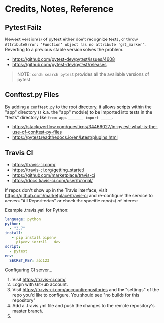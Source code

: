 # Credits, Notes, Reference

## Pytest Failz

Newest version(s) of pytest either don't recognize tests, or throw
`AttributeError: 'Function' object has no attribute 'get_marker'`. Reverting to a previous stable version solves the problem.

  + https://github.com/pytest-dev/pytest/issues/4608
  + https://github.com/pytest-dev/pytest/releases

> NOTE: `conda search pytest` provides all the available versions of pytest

## Conftest.py Files

By adding a `conftest.py` to the root directory, it allows scripts within the "app" directory (a.k.a. the "app" module) to be imported into tests in the "tests" directory like `from app._______ import _____`.

  + https://stackoverflow.com/questions/34466027/in-pytest-what-is-the-use-of-conftest-py-files
  + https://pytest.readthedocs.io/en/latest/plugins.html

## Travis CI

  + https://travis-ci.com/
  + https://travis-ci.org/getting_started
  + https://github.com/marketplace/travis-ci
  + https://docs.travis-ci.com/user/tutorial/


If repos don't show up in the Travis interface, visit https://github.com/marketplace/travis-ci and re-configure the service to access "All Repositories" or check the specific repo(s) of interest.

Example .travis.yml for Python:

```yml
language: python
python:
  - "3.7"
install:
   - pip install pipenv
   - pipenv install --dev
script:
  - pytest
env:
  SECRET_KEY: abc123
```

Configuring CI server...

  1. Visit https://travis-ci.com/
  2. Login with GitHub account.
  3. Visit https://travis-ci.com/account/repositories and the "settings" of the repo you'd like to configure. You should see "no builds for this repository"
  4. Add a .travis.yml file and push the changes to the remote repository's master branch.
  5.

